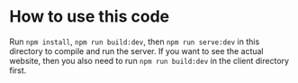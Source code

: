 # How to use this code
Run `npm install`, `npm run build:dev`, then `npm run serve:dev` in this directory to compile and run the server. If you want to see the actual website, then you also need to run `npm run build:dev` in the client directory first.